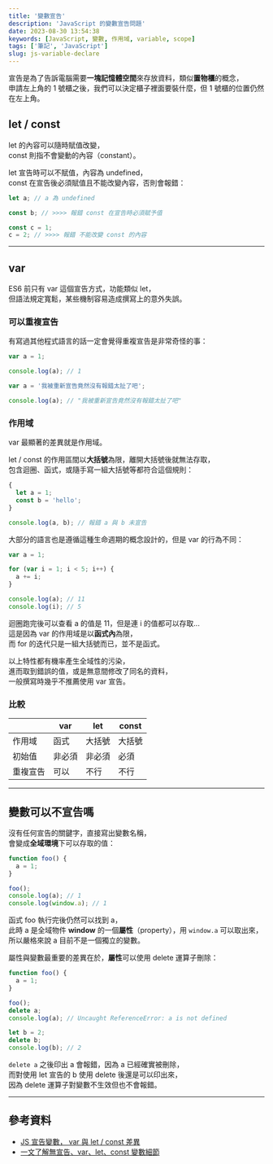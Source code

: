 ```yaml
---
title: '變數宣告'
description: 'JavaScript 的變數宣告問題'
date: 2023-08-30 13:54:38
keywords: [JavaScript, 變數, 作用域, variable, scope]
tags: ['筆記', 'JavaScript']
slug: js-variable-declare
---
```


宣告是為了告訴電腦需要**一塊記憶體空間**來存放資料，類似**置物櫃**的概念，  
申請左上角的 1 號櫃之後，我們可以決定櫃子裡面要裝什麼，但 1 號櫃的位置仍然在左上角。

## let / const

let 的內容可以隨時賦值改變，  
const 則指不會變動的內容（constant）。

let 宣告時可以不賦值，內容為 undefined，  
const 在宣告後必須賦值且不能改變內容，否則會報錯：

```js
let a; // a 為 undefined

const b; // >>>> 報錯 const 在宣告時必須賦予值

const c = 1;
c = 2; // >>>> 報錯 不能改變 const 的內容
```

---

## var

ES6 前只有 var 這個宣告方式，功能類似 let，  
但語法規定寬鬆，某些機制容易造成撰寫上的意外失誤。

### 可以重複宣告

有寫過其他程式語言的話一定會覺得重複宣告是非常奇怪的事：

```js
var a = 1;

console.log(a); // 1

var a = '我被重新宣告竟然沒有報錯太扯了吧';

console.log(a); // "我被重新宣告竟然沒有報錯太扯了吧"
```

### 作用域

var 最顯著的差異就是作用域。

let / const 的作用區間以**大括號**為限，離開大括號後就無法存取，  
包含迴圈、函式，或隨手寫一組大括號等都符合這個規則：

```js
{
  let a = 1;
  const b = 'hello';
}

console.log(a, b); // 報錯 a 與 b 未宣告
```

大部分的語言也是遵循這種生命週期的概念設計的，但是 var 的行為不同：

```js
var a = 1;

for (var i = 1; i < 5; i++) {
  a += i;
}

console.log(a); // 11
console.log(i); // 5
```

迴圈跑完後可以查看 a 的值是 11，但是連 i 的值都可以存取...  
這是因為 var 的作用域是以**函式內**為限，  
而 for 的迭代只是一組大括號而已，並不是函式。

以上特性都有機率產生全域性的污染，  
進而取到錯誤的值，或是無意間修改了同名的資料，  
一般撰寫時幾乎不推薦使用 var 宣告。

### 比較

|          | var    | let    | const  |
| -------- | ------ | ------ | ------ |
| 作用域   | 函式   | 大括號 | 大括號 |
| 初始值   | 非必須 | 非必須 | 必須   |
| 重複宣告 | 可以   | 不行   | 不行   |

---

## 變數可以不宣告嗎

沒有任何宣告的關鍵字，直接寫出變數名稱，  
會變成**全域環境**下可以存取的值：

```js
function foo() {
  a = 1;
}

foo();
console.log(a); // 1
console.log(window.a); // 1
```

函式 foo 執行完後仍然可以找到 a，  
此時 a 是全域物件 **window** 的一個**屬性**（property），用 `window.a` 可以取出來，  
所以嚴格來說 a 目前不是一個獨立的變數。

屬性與變數最重要的差異在於，**屬性**可以使用 delete 運算子刪除：

```js
function foo() {
  a = 1;
}

foo();
delete a;
console.log(a); // Uncaught ReferenceError: a is not defined

let b = 2;
delete b;
console.log(b); // 2
```

`delete a` 之後印出 a 會報錯，因為 a 已經確實被刪除，  
而對使用 let 宣告的 b 使用 delete 後還是可以印出來，  
因為 delete 運算子對變數不生效但也不會報錯。

---

## 參考資料

- [JS 宣告變數， var 與 let / const 差異](https://www.programfarmer.com/articles/2020/javascript-var-let-const-for-loop)
- [一文了解無宣告、var、let、const 變數細節](https://www.lagagain.com/post/%E4%BD%A0%E5%8F%AF%E8%83%BD%E9%83%BD%E4%B8%8D%E7%9E%AD%E8%A7%A3%E7%9A%84js%E8%AE%8A%E6%95%B8%E7%A5%95%E5%AF%86/)
